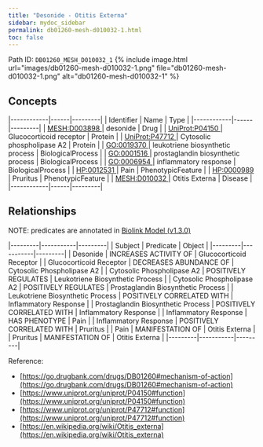 ```yaml
---
title: "Desonide - Otitis Externa"
sidebar: mydoc_sidebar
permalink: db01260-mesh-d010032-1.html
toc: false 
---
```



Path ID: `DB01260_MESH_D010032_1`
{% include image.html url="images/db01260-mesh-d010032-1.png" file="db01260-mesh-d010032-1.png" alt="db01260-mesh-d010032-1" %}

## Concepts

|------------|------|---------|
| Identifier | Name | Type    |
|------------|------|---------|
| <a href="https://identifiers.org/MESH:D003898">MESH:D003898 </a> | desonide | Drug |
| <a href="https://identifiers.org/UniProt:P04150">UniProt:P04150 </a> | Glucocorticoid receptor | Protein |
| <a href="https://identifiers.org/UniProt:P47712">UniProt:P47712 </a> | Cytosolic phospholipase A2 | Protein |
| <a href="https://identifiers.org/GO:0019370">GO:0019370 </a> | leukotriene biosynthetic process | BiologicalProcess |
| <a href="https://identifiers.org/GO:0001516">GO:0001516 </a> | prostaglandin biosynthetic process | BiologicalProcess |
| <a href="https://identifiers.org/GO:0006954">GO:0006954 </a> | inflammatory response | BiologicalProcess |
| <a href="https://identifiers.org/HP:0012531">HP:0012531 </a> | Pain | PhenotypicFeature |
| <a href="https://identifiers.org/HP:0000989">HP:0000989 </a> | Pruritus | PhenotypicFeature |
| <a href="https://identifiers.org/MESH:D010032">MESH:D010032 </a> | Otitis Externa | Disease |
|------------|------|---------|

## Relationships


NOTE: predicates are annotated in <a href="https://github.com/biolink/biolink-model/releases/tag/v1.3.0">Biolink Model (v1.3.0)</a>

|---------|-----------|---------|
| Subject | Predicate | Object  |
|---------|-----------|---------|
| Desonide | INCREASES ACTIVITY OF | Glucocorticoid Receptor |
| Glucocorticoid Receptor | DECREASES ABUNDANCE OF | Cytosolic Phospholipase A2 |
| Cytosolic Phospholipase A2 | POSITIVELY REGULATES | Leukotriene Biosynthetic Process |
| Cytosolic Phospholipase A2 | POSITIVELY REGULATES | Prostaglandin Biosynthetic Process |
| Leukotriene Biosynthetic Process | POSITIVELY CORRELATED WITH | Inflammatory Response |
| Prostaglandin Biosynthetic Process | POSITIVELY CORRELATED WITH | Inflammatory Response |
| Inflammatory Response | HAS PHENOTYPE | Pain |
| Inflammatory Response | POSITIVELY CORRELATED WITH | Pruritus |
| Pain | MANIFESTATION OF | Otitis Externa |
| Pruritus | MANIFESTATION OF | Otitis Externa |
|---------|-----------|---------|

Reference: 
  - [https://go.drugbank.com/drugs/DB01260#mechanism-of-action](https://go.drugbank.com/drugs/DB01260#mechanism-of-action)
  - [https://www.uniprot.org/uniprot/P04150#function](https://www.uniprot.org/uniprot/P04150#function)
  - [https://www.uniprot.org/uniprot/P47712#function](https://www.uniprot.org/uniprot/P47712#function)
  - [https://en.wikipedia.org/wiki/Otitis_externa](https://en.wikipedia.org/wiki/Otitis_externa)
